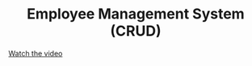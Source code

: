 <h1 align="center">Employee Management System (CRUD) </h1>

[Watch the video](path/to/your/video.mp4)
